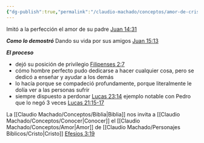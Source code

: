 ```yaml
---
{"dg-publish":true,"permalink":"/claudio-machado/conceptos/amor-de-cristo/"}
---
```




Imitó a la perfección el amor de su padre [Juan 14:31](https://wol.jw.org/es/wol/b/r4/lp-s/nwtsty/43/14#v=43:14:31) 

***Como lo demostró***
Dando su vida por sus amigos [Juan 15:13](https://wol.jw.org/es/wol/bc/r4/lp-s/1102002054/2/0) 

***El proceso***
- dejó su posición de privilegio [Filipenses 2:7](https://wol.jw.org/es/wol/bc/r4/lp-s/1102002054/3/0)
- cómo hombre perfecto pudo dedicarse a hacer cualquier cosa, pero se dedicó a enseñar y ayudar a los demás 
- lo hacía porque se compadeció profundamente, porque literalmente le dolía ver a las personas sufrir 
- siempre dispuesto a perdonar [Lucas 23:14](https://wol.jw.org/es/wol/bc/r4/lp-s/1102002054/18/0) ejemplo notable con Pedro que lo negó 3 veces [Lucas 21:15-17](https://wol.jw.org/es/wol/b/r4/lp-s/nwtsty/43/21#v=43:21:15-43:21:17)  

La [[Claudio Machado/Conceptos/Biblia\|Biblia]] nos invita a [[Claudio Machado/Conceptos/Conocer\|Conocer]] el [[Claudio Machado/Conceptos/Amor\|Amor]] de [[Claudio Machado/Personajes Bíblicos/Cristo\|Cristo]] [Efesios 3:19](https://wol.jw.org/es/wol/bc/r4/lp-s/1102002054/24/0) 
